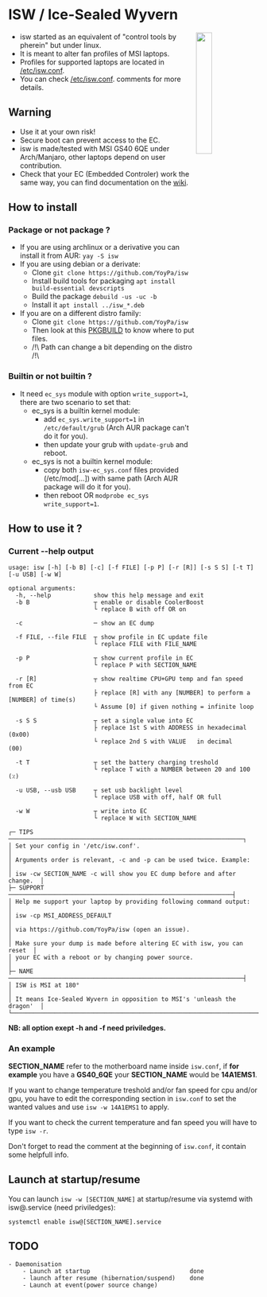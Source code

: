 # ISW / Ice-Sealed Wyvern
<img src="https://github.com/YoyPa/isw/blob/master/image/isw.svg" alt="" width="25%" align="right">

- isw started as an equivalent of "control tools by pherein" but under linux.
- It is meant to alter fan profiles of MSI laptops.
- Profiles for supported laptops are located in <a href="https://github.com/YoyPa/isw/blob/master/etc/isw.conf">/etc/isw.conf</a>.
- You can check <a href="https://github.com/YoyPa/isw/blob/master/etc/isw.conf">/etc/isw.conf</a>. comments for more details.

## Warning
- Use it at your own risk!
- Secure boot can prevent access to the EC.
- isw is made/tested with MSI GS40 6QE under Arch/Manjaro, other laptops depend on user contribution.
- Check that your EC (Embedded Controler) work the same way, you can find documentation on the <a href="https://github.com/YoyPa/isw/wiki/MSI-G-laptop-EC---Rosetta">wiki</a>.

## How to install
### Package or not package ?
- If you are using archlinux or a derivative you can install it from AUR: ```yay -S isw```
- If you are using debian or a derivate:
  - Clone ```git clone https://github.com/YoyPa/isw```
  - Install build tools for packaging ```apt install build-essential devscripts```
  - Build the package ```debuild -us -uc -b```
  - Install it ```apt install ../isw_*.deb```
- If you are on a different distro family:
  - Clone ```git clone https://github.com/YoyPa/isw```
  - Then look at this <a href="https://aur.archlinux.org/cgit/aur.git/tree/PKGBUILD?h=isw">PKGBUILD</a> to know where to put files.
  - /!\ Path can change a bit depending on the distro /!\

### Builtin or not builtin ?
- It need ```ec_sys``` module with option ```write_support=1```, there are two scenario to set that:
  - ec_sys is a builtin kernel module:
    - add ```ec_sys.write_support=1``` in ```/etc/default/grub``` (Arch AUR package can't do it for you).
    - then update your grub with ```update-grub``` and reboot.
  - ec_sys is not a builtin kernel module:
    - copy both ```isw-ec_sys.conf``` files provided (/etc/mod[...]) with same path (Arch AUR package will do it for you).
    - then reboot OR ```modprobe ec_sys write_support=1```.

## How to use it ?
### Current --help output
```
usage: isw [-h] [-b B] [-c] [-f FILE] [-p P] [-r [R]] [-s S S] [-t T] [-u USB] [-w W]

optional arguments:
  -h, --help            show this help message and exit
  -b B                  ┬ enable or disable CoolerBoost
                        └ replace B with off OR on

  -c                    ─ show an EC dump

  -f FILE, --file FILE  ┬ show profile in EC update file
                        └ replace FILE with FILE_NAME

  -p P                  ┬ show current profile in EC
                        └ replace P with SECTION_NAME

  -r [R]                ┬ show realtime CPU+GPU temp and fan speed from EC
                        ├ replace [R] with any [NUMBER] to perform a [NUMBER] of time(s)
                        └ Assume [0] if given nothing = infinite loop

  -s S S                ┬ set a single value into EC
                        ├ replace 1st S with ADDRESS in hexadecimal (0x00)
                        └ replace 2nd S with VALUE   in decimal     (00)

  -t T                  ┬ set the battery charging treshold
                        └ replace T with a NUMBER between 20 and 100 (٪)

  -u USB, --usb USB     ┬ set usb backlight level
                        └ replace USB with off, half OR full

  -w W                  ┬ write into EC
                        └ replace W with SECTION_NAME

┌─ TIPS ──────────────────────────────────────────────────────────────────┐
│ Set your config in '/etc/isw.conf'.                                     │
│ Arguments order is relevant, -c and -p can be used twice. Example:      │
│ isw -cw SECTION_NAME -c will show you EC dump before and after change.  │
├─ SUPPORT ───────────────────────────────────────────────────────────────┤
│ Help me support your laptop by providing following command output:      │
│ isw -cp MSI_ADDRESS_DEFAULT                                             │
│ via https://github.com/YoyPa/isw (open an issue).                       │
│ Make sure your dump is made before altering EC with isw, you can reset  │
│ your EC with a reboot or by changing power source.                      │
├─ NAME ──────────────────────────────────────────────────────────────────┤
│ ISW is MSI at 180°                                                      │
│ It means Ice-Sealed Wyvern in opposition to MSI's 'unleash the dragon'  │
└─────────────────────────────────────────────────────────────────────────┘
```
<b>NB: all option exept -h and -f need priviledges.</b>

### An example
<b>SECTION_NAME</b> refer to the motherboard name inside ```isw.conf```, if <b>for example</b> you have a <b>GS40_6QE</b> your <b>SECTION_NAME</b> would be <b>14A1EMS1</b>.

If you want to change temperature treshold and/or fan speed for cpu and/or gpu, you have to edit the corresponding section in ```isw.conf``` to set the wanted values and use ```isw -w 14A1EMS1``` to apply.

If you want to check the current temperature and fan speed you will have to type ```isw -r```.

Don't forget to read the comment at the beginning of ```isw.conf```, it contain some helpfull info.

## Launch at startup/resume
You can launch ```isw -w [SECTION_NAME]``` at startup/resume via systemd with isw@.service (need priviledges):
```
systemctl enable isw@[SECTION_NAME].service
```

## TODO
```
- Daemonisation
	- Launch at startup                            done
	- launch after resume (hibernation/suspend)    done
	- Launch at event(power source change)
```
